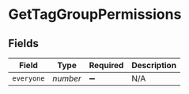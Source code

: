 # GetTagGroupPermissions


## Fields

| Field              | Type               | Required           | Description        |
| ------------------ | ------------------ | ------------------ | ------------------ |
| `everyone`         | *number*           | :heavy_minus_sign: | N/A                |